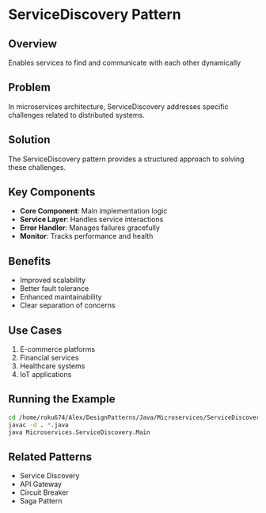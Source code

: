 # ServiceDiscovery Pattern

## Overview
Enables services to find and communicate with each other dynamically

## Problem
In microservices architecture, ServiceDiscovery addresses specific challenges related to distributed systems.

## Solution
The ServiceDiscovery pattern provides a structured approach to solving these challenges.

## Key Components
- **Core Component**: Main implementation logic
- **Service Layer**: Handles service interactions
- **Error Handler**: Manages failures gracefully
- **Monitor**: Tracks performance and health

## Benefits
- Improved scalability
- Better fault tolerance
- Enhanced maintainability
- Clear separation of concerns

## Use Cases
1. E-commerce platforms
2. Financial services
3. Healthcare systems
4. IoT applications

## Running the Example
```bash
cd /home/roku674/Alex/DesignPatterns/Java/Microservices/ServiceDiscovery
javac -d . *.java
java Microservices.ServiceDiscovery.Main
```

## Related Patterns
- Service Discovery
- API Gateway
- Circuit Breaker
- Saga Pattern
